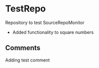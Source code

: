 # TestRepo
Repository to test SourceRepoMonitor

* Added functionality to square numbers

Comments
--------
Adding test comment
